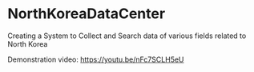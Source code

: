 # NorthKoreaDataCenter
Creating a System  to Collect and Search data  of various fields related to North Korea



Demonstration video: https://youtu.be/nFc7SCLH5eU
